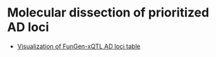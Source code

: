 # Molecular dissection of prioritized AD loci 

- [Visualization of FunGen-xQTL AD loci table](Figure_4_AD_loci_table_visualization)

